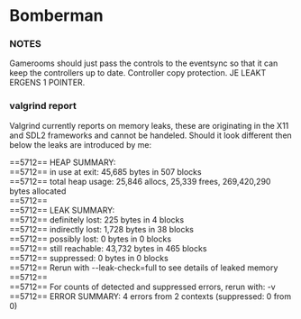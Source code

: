 # Bomberman

### NOTES
Gamerooms should just pass the controls to the eventsync so that it can keep the controllers up to date.
Controller copy protection.
JE LEAKT ERGENS 1 POINTER.

### valgrind report
Valgrind currently reports on memory leaks, these are originating in the X11 and SDL2 frameworks and cannot be handeled.
Should it look different then below the leaks are introduced by me:

==5712== HEAP SUMMARY:  
==5712==     in use at exit: 45,685 bytes in 507 blocks  
==5712==   total heap usage: 25,846 allocs, 25,339 frees, 269,420,290 bytes allocated  
==5712==   
==5712== LEAK SUMMARY:  
==5712==    definitely lost: 225 bytes in 4 blocks  
==5712==    indirectly lost: 1,728 bytes in 38 blocks  
==5712==      possibly lost: 0 bytes in 0 blocks  
==5712==    still reachable: 43,732 bytes in 465 blocks  
==5712==         suppressed: 0 bytes in 0 blocks  
==5712== Rerun with --leak-check=full to see details of leaked memory  
==5712==   
==5712== For counts of detected and suppressed errors, rerun with: -v  
==5712== ERROR SUMMARY: 4 errors from 2 contexts (suppressed: 0 from 0)  
